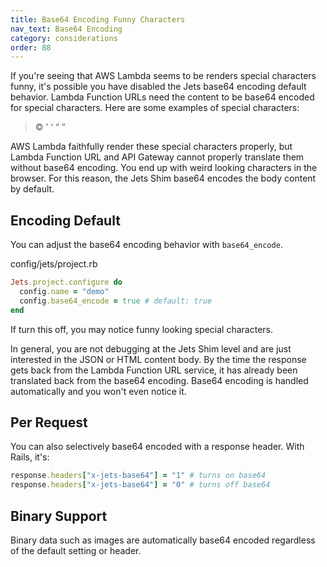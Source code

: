 ```yaml
---
title: Base64 Encoding Funny Characters
nav_text: Base64 Encoding
category: considerations
order: 88
---
```


If you're seeing that AWS Lambda seems to be renders special characters funny, it's possible you have disabled the Jets base64 encoding default behavior. Lambda Function URLs need the content to be base64 encoded for special characters. Here are some examples of special characters:

> © ’ ‘ “ ”

AWS Lambda faithfully render these special characters properly, but Lambda Function URL and API Gateway cannot properly translate them without base64 encoding. You end up with weird looking characters in the browser. For this reason, the Jets Shim base64 encodes the body content by default.

## Encoding Default

You can adjust the base64 encoding behavior with `base64_encode`.

config/jets/project.rb

```ruby
Jets.project.configure do
  config.name = "demo"
  config.base64_encode = true # default: true
end
```

If turn this off, you may notice funny looking special characters.

In general, you are not debugging at the Jets Shim level and are just interested in the JSON or HTML content body. By the time the response gets back from the Lambda Function URL service, it has already been translated back from the base64 encoding. Base64 encoding is handled automatically and you won't even notice it.

## Per Request

You can also selectively base64 encoded with a response header. With Rails, it's:

```ruby
response.headers["x-jets-base64"] = "1" # turns on base64
response.headers["x-jets-base64"] = "0" # turns off base64
```

## Binary Support

Binary data such as images are automatically base64 encoded regardless of the default setting or header.
